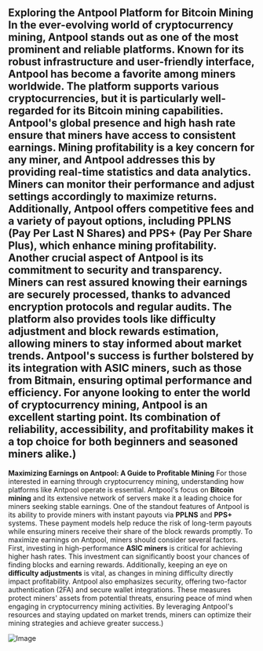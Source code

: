 **Exploring the Antpool Platform for Bitcoin Mining**
In the ever-evolving world of cryptocurrency mining, **Antpool** stands out as one of the most prominent and reliable platforms. Known for its robust infrastructure and user-friendly interface, Antpool has become a favorite among miners worldwide. The platform supports various cryptocurrencies, but it is particularly well-regarded for its Bitcoin mining capabilities. Antpool's global presence and high hash rate ensure that miners have access to consistent earnings.
Mining profitability is a key concern for any miner, and Antpool addresses this by providing real-time statistics and data analytics. Miners can monitor their performance and adjust settings accordingly to maximize returns. Additionally, Antpool offers competitive fees and a variety of payout options, including **PPLNS (Pay Per Last N Shares)** and **PPS+ (Pay Per Share Plus)**, which enhance mining profitability.
Another crucial aspect of Antpool is its commitment to security and transparency. Miners can rest assured knowing their earnings are securely processed, thanks to advanced encryption protocols and regular audits. The platform also provides tools like **difficulty adjustment** and **block rewards estimation**, allowing miners to stay informed about market trends.
Antpool's success is further bolstered by its integration with **ASIC miners**, such as those from Bitmain, ensuring optimal performance and efficiency. For anyone looking to enter the world of cryptocurrency mining, Antpool is an excellent starting point. Its combination of reliability, accessibility, and profitability makes it a top choice for both beginners and seasoned miners alike.)
---
**Maximizing Earnings on Antpool: A Guide to Profitable Mining**
For those interested in earning through cryptocurrency mining, understanding how platforms like Antpool operate is essential. Antpool's focus on **Bitcoin mining** and its extensive network of servers make it a leading choice for miners seeking stable earnings. One of the standout features of Antpool is its ability to provide miners with instant payouts via **PPLNS** and **PPS+** systems. These payment models help reduce the risk of long-term payouts while ensuring miners receive their share of the block rewards promptly.
To maximize earnings on Antpool, miners should consider several factors. First, investing in high-performance **ASIC miners** is critical for achieving higher hash rates. This investment can significantly boost your chances of finding blocks and earning rewards. Additionally, keeping an eye on **difficulty adjustments** is vital, as changes in mining difficulty directly impact profitability.
Antpool also emphasizes security, offering two-factor authentication (2FA) and secure wallet integrations. These measures protect miners' assets from potential threats, ensuring peace of mind when engaging in cryptocurrency mining activities. By leveraging Antpool's resources and staying updated on market trends, miners can optimize their mining strategies and achieve greater success.)

![Image](https://github.com/user-attachments/assets/d7419ec9-dc67-403f-bf28-8faea5f1f74f)

